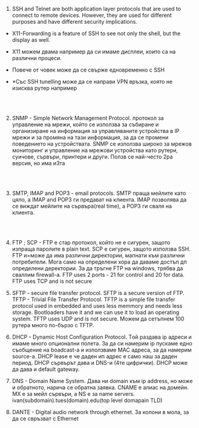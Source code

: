 1. SSH and Telnet are both application layer protocols that are used to connect to remote devices. However, they are used for different purposes and have different security implications.

-   X11-Forwarding is a feature of SSH to see not only the shell, but the display as well.

-   X11 можем двама например да си имаме дисплеи, които са на различни процеси.

-   Повече от човек може да се свърже едновременно с SSH

-   \*Със SSH tunelling може да се направи VPN връзка, която не изисква рутер например

<br> <br>

2. SNMP - Simple Network Management Protocol. протокол за управление на мрежи, който се използва за събиране и организиране на информация за управляваните устройства в IP мрежи и за промяна на тази информация, за да се промени поведението на устройствата. SNMP се използва широко за мрежов мониторинг и управление на мрежови устройства като рутери, суичове, сървъри, принтери и други.
   Ползв се най-често 2ра версия, но има и3та

<br> <br>

3. SMTP, IMAP and POP3 - email protocols. SMTP праща мейлите като цяло, а IMAP and POP3 ги предават на клиента. IMAP позволява да се виждат мейлите на сървъра(real time), а POP3 ги сваля на клиента.

<br> <br>

4. FTP ; SCP - FTP е стар протокол, който не е сигурен, защото изпраща паролите в plain text. SCP е сигурен, защото използва SSH. FTP и=може да има различни директории, мапнати към различни потребители. Мога само на определени хора да даваме достъп дп определени деректории. За да тръгне FTP на windows, трябва да сваллим firewall-a. FTP uses 2 ports - 21 for control and 20 for data. FTP uses TCP and is not secure

5. SFTP - secure file transfer protocol. SFTP is a secure version of FTP. TFTP - Trivial File Transfer Protocol. TFTP is a simple file transfer protocol used in embedded and uses less memmory and needs less storage. Bootloaders have it and we can use it to load an operating system. TFTP uses UDP and is not secure. Можем да сетъпнем 100 рутера много по-бързо с TFTP.

6. DHCP - Dynamic Host Configuration Protocol. Tой раздава ip адреси и имаме много опционални полета. За да си намерим ip пускаме едно съобщение на boadcast-a и използваме MAC адреса, за да намерим source-a. DHCP lease е че даден ип адрес е само наш за даден период. DHCP сървърът дава и DNS-и (4те цифрички). DHCP може да дава и default gateway.

7. DNS - Domain Name System. Дава ни domain към ip address, но може и обратното, нарича се обратна заявка. CNAME е алиас на домейн. 
MX е за мейл сървъри, а NS е за name servers.
ivan(subdomain).tues(domain).edu(top level domapain TLD)

8. DANTE - Digital audio network through ethernet. За колони в мола, за да се свръзват с Ethernet